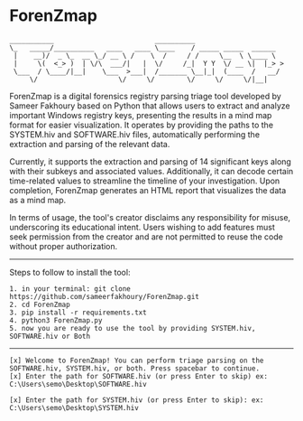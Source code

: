# ForenZmap

```
___________                         __________
\_   _____/__________   ____   ____ \____    / _____ _____  ______
 |    __)/  _ \_  __ \_/ __ \ /    \  /     / /     \__  \ \____ \
 |     \(  <_> )  | \/\  ___/|   |  \/     /_|  Y Y  \/ __ \|  |_> >
 \___  / \____/|__|    \___  >___|  /_______ \__|_|  (____  /   __/
     \/                    \/     \/        \/     \/     \/|__|

```

ForenZmap is a digital forensics registry parsing triage tool developed by Sameer Fakhoury based on Python that allows users to extract and analyze important Windows registry keys, presenting the results in a mind map format for easier visualization. It operates by providing the paths to the SYSTEM.hiv and SOFTWARE.hiv files, automatically performing the extraction and parsing of the relevant data.

Currently, it supports the extraction and parsing of 14 significant keys along with their subkeys and associated values. Additionally, it can decode certain time-related values to streamline the timeline of your investigation. Upon completion, ForenZmap generates an HTML report that visualizes the data as a mind map.

In terms of usage, the tool's creator disclaims any responsibility for misuse, underscoring its educational intent. Users wishing to add features must seek permission from the creator and are not permitted to reuse the code without proper authorization.

---
Steps to follow to install the tool:
```
1. in your terminal: git clone https://github.com/sameerfakhoury/ForenZmap.git
2. cd ForenZmap
3. pip install -r requirements.txt
4. python3 ForenZmap.py
5. now you are ready to use the tool by providing SYSTEM.hiv, SOFTWARE.hiv or Both
```
---

```
[x] Welcome to ForenZmap! You can perform triage parsing on the SOFTWARE.hiv, SYSTEM.hiv, or both. Press spacebar to continue.
[x] Enter the path for SOFTWARE.hiv (or press Enter to skip) ex: C:\Users\semo\Desktop\SOFTWARE.hiv

[x] Enter the path for SYSTEM.hiv (or press Enter to skip): ex: C:\Users\semo\Desktop\SYSTEM.hiv
```
